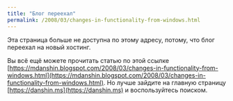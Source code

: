 ```yaml
---
title: "Блог переехал"
permalink: /2008/03/changes-in-functionality-from-windows.html
---
```

Эта страница больше не доступна по этому адресу, потому, что блог переехал на новый хостинг.

Вы всё ещё можете прочитать статью по этой ссылке [https://mdanshin.blogspot.com/2008/03/changes-in-functionality-from-windows.html](https://mdanshin.blogspot.com/2008/03/changes-in-functionality-from-windows.html). Но лучше зайдите на главную страницу [https://danshin.ms](https://danshin.ms) и воспользуйтесь поиском.